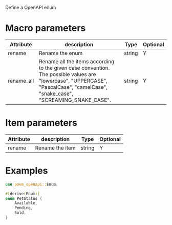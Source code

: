 Define a OpenAPI enum

# Macro parameters

| Attribute  | description                                                                                                                                                                     | Type   | Optional |
|------------|---------------------------------------------------------------------------------------------------------------------------------------------------------------------------------|--------|----------|
| rename     | Rename the enum                                                                                                                                                                 | string | Y        |
| rename_all | Rename all the items according to the given case convention. The possible values are "lowercase", "UPPERCASE", "PascalCase", "camelCase", "snake_case", "SCREAMING_SNAKE_CASE". | string | Y        |

# Item parameters

| Attribute   | description               | Type     | Optional |
|-------------|---------------------------|----------|----------|
| rename      | Rename the item           | string   | Y        |

# Examples

```rust
use poem_openapi::Enum;

#[derive(Enum)]
enum PetStatus {
    Available,
    Pending,
    Sold,
}
```